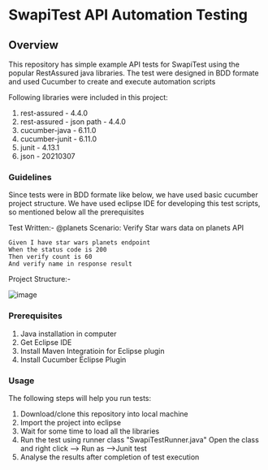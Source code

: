 # SwapiTest API Automation Testing

## Overview
This repository has simple example API tests for SwapiTest using the popular RestAssured java libraries. The test were designed in BDD formate and used Cucumber to create and execute automation scripts

Following libraries were included in this project: 
1. rest-assured - 4.4.0
2. rest-assured - json path - 4.4.0
3. cucumber-java - 6.11.0
4. cucumber-junit - 6.11.0
5. junit - 4.13.1
6. json  - 20210307

### Guidelines
Since tests were in BDD formate like below, we have used basic cucumber project structure. We have used eclipse IDE for developing this test scripts, so mentioned below all the prerequisites

Test Written:-
  @planets
  Scenario: Verify Star wars data on planets API
  
    Given I have star wars planets endpoint
    When the status code is 200
    Then verify count is 60
    And verify name in response result

Project Structure:-


![image](https://user-images.githubusercontent.com/52540376/144761806-5f76748b-0e59-4a1b-9717-5dfd2bf85f9c.png)



### Prerequisites
1. Java installation in computer
2. Get Eclipse IDE
3. Install Maven Integratioin for Eclipse plugin
4. Install Cucumber Eclipse Plugin 

### Usage
The following steps will help you run tests:
1. Download/clone this repository into local machine
2. Import the project into eclipse
3. Wait for some time to load all the libraries
4. Run the test using runner class "SwapiTestRunner.java"
  Open the class and right click --> Run as -->Junit test
5. Analyse the results after completion of test execution
